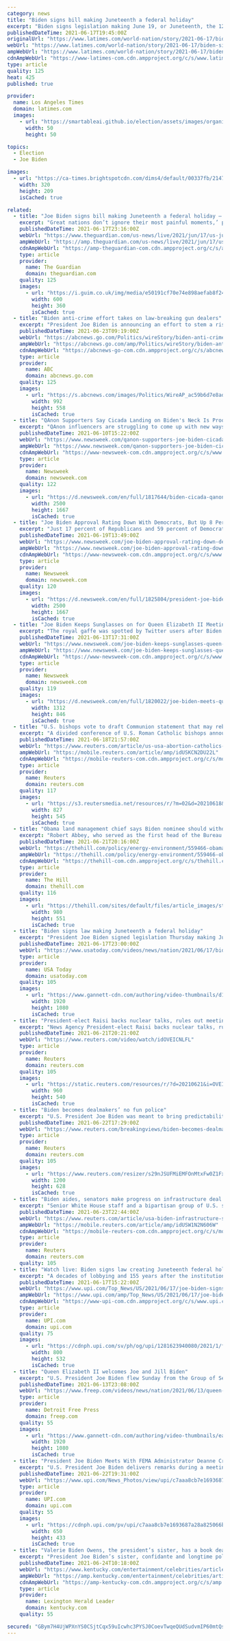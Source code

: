 ```yaml
---
category: news
title: "Biden signs bill making Juneteenth a federal holiday"
excerpt: "Biden signs legislation making June 19, or Juneteenth, the 12th federal holiday. The day commemorates the end of slavery in this country."
publishedDateTime: 2021-06-17T19:45:00Z
originalUrl: "https://www.latimes.com/world-nation/story/2021-06-17/biden-signs-bill-making-juneteenth-a-federal-holiday"
webUrl: "https://www.latimes.com/world-nation/story/2021-06-17/biden-signs-bill-making-juneteenth-a-federal-holiday"
ampWebUrl: "https://www.latimes.com/world-nation/story/2021-06-17/biden-signs-bill-making-juneteenth-a-federal-holiday?_amp=true"
cdnAmpWebUrl: "https://www-latimes-com.cdn.ampproject.org/c/s/www.latimes.com/world-nation/story/2021-06-17/biden-signs-bill-making-juneteenth-a-federal-holiday?_amp=true"
type: article
quality: 125
heat: 425
published: true

provider:
  name: Los Angeles Times
  domain: latimes.com
  images:
    - url: "https://smartableai.github.io/election/assets/images/organizations/latimes.com-50x50.jpg"
      width: 50
      height: 50

topics:
  - Election
  - Joe Biden

images:
  - url: "https://ca-times.brightspotcdn.com/dims4/default/00337fb/2147483647/strip/true/crop/5559x3631+4+0/resize/320x209!/quality/90/?url=https%3A%2F%2Fcalifornia-times-brightspot.s3.amazonaws.com%2F2d%2Ffb%2Ff61d7d364c898cf16707787b85c4%2Fla-photos-1staff-560650-me-0619-juneteenth-leimert-park6-wjs.jpg"
    width: 320
    height: 209
    isCached: true

related:
  - title: "Joe Biden signs bill making Juneteenth a federal holiday – live"
    excerpt: "Great nations don’t ignore their most painful moments,’ president says while supreme court upholds Obamacare"
    publishedDateTime: 2021-06-17T23:16:00Z
    webUrl: "https://www.theguardian.com/us-news/live/2021/jun/17/us-juneteenth-federal-holiday-congress-joe-biden-us-politics-latest-updates?page=with:block-60cbd78f8f08863656a73fe9"
    ampWebUrl: "https://amp.theguardian.com/us-news/live/2021/jun/17/us-juneteenth-federal-holiday-congress-joe-biden-us-politics-latest-updates"
    cdnAmpWebUrl: "https://amp-theguardian-com.cdn.ampproject.org/c/s/amp.theguardian.com/us-news/live/2021/jun/17/us-juneteenth-federal-holiday-congress-joe-biden-us-politics-latest-updates"
    type: article
    provider:
      name: The Guardian
      domain: theguardian.com
    quality: 125
    images:
      - url: "https://i.guim.co.uk/img/media/e50191cf70e74e898aefab8f248bdecc3ffb20d5/0_59_6000_3600/master/6000.jpg?width=300&quality=45&auto=format&fit=max&dpr=2&s=cadf8eefc8cc683a2c73c18e956b5c57"
        width: 600
        height: 360
        isCached: true
  - title: "Biden anti-crime effort takes on law-breaking gun dealers"
    excerpt: "President Joe Biden is announcing an effort to stem a rising national tide of violent crime but questions persist about how effective the federal efforts will be in calming what could be a turbulent s"
    publishedDateTime: 2021-06-23T09:19:00Z
    webUrl: "https://abcnews.go.com/Politics/wireStory/biden-anti-crime-effort-takes-law-breaking-gun-78437344"
    ampWebUrl: "https://abcnews.go.com/amp/Politics/wireStory/biden-anti-crime-effort-takes-law-breaking-gun-78437344"
    cdnAmpWebUrl: "https://abcnews-go-com.cdn.ampproject.org/c/s/abcnews.go.com/amp/Politics/wireStory/biden-anti-crime-effort-takes-law-breaking-gun-78437344"
    type: article
    provider:
      name: ABC
      domain: abcnews.go.com
    quality: 125
    images:
      - url: "https://s.abcnews.com/images/Politics/WireAP_ac59b6d7e8ad47a8a8df9fc72f6d4991_16x9_992.jpg"
        width: 992
        height: 558
        isCached: true
  - title: "QAnon Supporters Say Cicada Landing on Biden's Neck Is Proof Plan Is Working"
    excerpt: "QAnon influencers are struggling to come up with new ways to prove their movement holds true in the absence of Donald Trump and after the public failure of several predictions."
    publishedDateTime: 2021-06-10T15:22:00Z
    webUrl: "https://www.newsweek.com/qanon-supporters-joe-biden-cicada-neck-shows-plan-working-1599401"
    ampWebUrl: "https://www.newsweek.com/qanon-supporters-joe-biden-cicada-neck-shows-plan-working-1599401?amp=1"
    cdnAmpWebUrl: "https://www-newsweek-com.cdn.ampproject.org/c/s/www.newsweek.com/qanon-supporters-joe-biden-cicada-neck-shows-plan-working-1599401?amp=1"
    type: article
    provider:
      name: Newsweek
      domain: newsweek.com
    quality: 122
    images:
      - url: "https://d.newsweek.com/en/full/1817644/biden-cicada-qanon.jpg"
        width: 2500
        height: 1667
        isCached: true
  - title: "Joe Biden Approval Rating Down With Democrats, But Up 8 Percent With Republicans"
    excerpt: "Just 17 percent of Republicans and 59 percent of Democrats said they believe the country was going in the right direction."
    publishedDateTime: 2021-06-19T13:49:00Z
    webUrl: "https://www.newsweek.com/joe-biden-approval-rating-down-democrats-8-percent-republicans-1602252"
    ampWebUrl: "https://www.newsweek.com/joe-biden-approval-rating-down-democrats-8-percent-republicans-1602252?amp=1"
    cdnAmpWebUrl: "https://www-newsweek-com.cdn.ampproject.org/c/s/www.newsweek.com/joe-biden-approval-rating-down-democrats-8-percent-republicans-1602252?amp=1"
    type: article
    provider:
      name: Newsweek
      domain: newsweek.com
    quality: 120
    images:
      - url: "https://d.newsweek.com/en/full/1825804/president-joe-biden-gives-thumbs.jpg"
        width: 2500
        height: 1667
        isCached: true
  - title: "Joe Biden Keeps Sunglasses on for Queen Elizabeth II Meeting Despite Royal Protocol"
    excerpt: "The royal gaffe was spotted by Twitter users after Biden didn't remove his glasses while exchanging words with the queen."
    publishedDateTime: 2021-06-13T17:31:00Z
    webUrl: "https://www.newsweek.com/joe-biden-keeps-sunglasses-queen-elizabeth-ii-meeting-despite-royal-protocol-1600158"
    ampWebUrl: "https://www.newsweek.com/joe-biden-keeps-sunglasses-queen-elizabeth-ii-meeting-despite-royal-protocol-1600158?amp=1"
    cdnAmpWebUrl: "https://www-newsweek-com.cdn.ampproject.org/c/s/www.newsweek.com/joe-biden-keeps-sunglasses-queen-elizabeth-ii-meeting-despite-royal-protocol-1600158?amp=1"
    type: article
    provider:
      name: Newsweek
      domain: newsweek.com
    quality: 119
    images:
      - url: "https://d.newsweek.com/en/full/1820022/joe-biden-meets-queen-sunglasses.jpg"
        width: 1312
        height: 846
        isCached: true
  - title: "U.S. bishops vote to draft Communion statement that may rebuke Biden for abortion views"
    excerpt: "A divided conference of U.S. Roman Catholic bishops announced on Friday that they had voted to draft a statement on Holy Communion that may admonish Catholic politicians, including President Joe Biden,"
    publishedDateTime: 2021-06-18T21:57:00Z
    webUrl: "https://www.reuters.com/article/us-usa-abortion-catholics-idUSKCN2DU22L"
    ampWebUrl: "https://mobile.reuters.com/article/amp/idUSKCN2DU22L"
    cdnAmpWebUrl: "https://mobile-reuters-com.cdn.ampproject.org/c/s/mobile.reuters.com/article/amp/idUSKCN2DU22L"
    type: article
    provider:
      name: Reuters
      domain: reuters.com
    quality: 117
    images:
      - url: "https://s3.reutersmedia.net/resources/r/?m=02&d=20210618&t=2&i=1566203817&w=&fh=545px&fw=&ll=&pl=&sq=&r=LYNXNPEH5H13P"
        width: 827
        height: 545
        isCached: true
  - title: "Obama land management chief says Biden nominee should withdraw over tree-spiking incident"
    excerpt: "Robert Abbey, who served as the first head of the Bureau of Land Management (BLM) under President Obama, has called on President Biden’s nominee for the position to withdraw from consideration over he"
    publishedDateTime: 2021-06-21T20:16:00Z
    webUrl: "https://thehill.com/policy/energy-environment/559466-obama-land-management-chief-says-biden-nominee-should-withdraw-over"
    ampWebUrl: "https://thehill.com/policy/energy-environment/559466-obama-land-management-chief-says-biden-nominee-should-withdraw-over?amp"
    cdnAmpWebUrl: "https://thehill-com.cdn.ampproject.org/c/s/thehill.com/policy/energy-environment/559466-obama-land-management-chief-says-biden-nominee-should-withdraw-over?amp"
    type: article
    provider:
      name: The Hill
      domain: thehill.com
    quality: 116
    images:
      - url: "https://thehill.com/sites/default/files/article_images/stonemanningtracy_060821youtube.jpg"
        width: 980
        height: 551
        isCached: true
  - title: "Biden signs law making Juneteenth a federal holiday"
    excerpt: "President Joe Biden signed legislation Thursday making Juneteenth, or June 19, a new federal holiday commemorating the end of slavery. Biden said he believes it will go down as one of the greatest honors he has as president."
    publishedDateTime: 2021-06-17T23:00:00Z
    webUrl: "https://www.usatoday.com/videos/news/nation/2021/06/17/biden-signs-law-making-juneteenth-federal-holiday/7739341002/"
    type: article
    provider:
      name: USA Today
      domain: usatoday.com
    quality: 105
    images:
      - url: "https://www.gannett-cdn.com/authoring/video-thumbnails/d18f70a0-fde0-4c76-8fca-bf67425b0823_poster.jpg?quality=10"
        width: 1920
        height: 1080
        isCached: true
  - title: "President-elect Raisi backs nuclear talks, rules out meeting Biden"
    excerpt: "News Agency President-elect Raisi backs nuclear talks, rules out meeting Biden. Posted . President-elect Ebrahim Raisi on Monday backed talks between Iran and six world powers to"
    publishedDateTime: 2021-06-21T20:21:00Z
    webUrl: "https://www.reuters.com/video/watch/idOVEICNLFL"
    type: article
    provider:
      name: Reuters
      domain: reuters.com
    quality: 105
    images:
      - url: "https://static.reuters.com/resources/r/?d=20210621&i=OVEICNLFL&r=OVEICNLFL&t=2"
        width: 960
        height: 540
        isCached: true
  - title: "Biden becomes dealmakers’ no fun police"
    excerpt: "U.S. President Joe Biden was meant to bring predictability to the antitrust environment after a tumultuous four years. But the government agencies who patrol mergers and acquisitions are wielding some big sticks,"
    publishedDateTime: 2021-06-22T17:29:00Z
    webUrl: "https://www.reuters.com/breakingviews/biden-becomes-dealmakers-no-fun-police-2021-06-22/"
    type: article
    provider:
      name: Reuters
      domain: reuters.com
    quality: 105
    images:
      - url: "https://www.reuters.com/resizer/s29nJSUFMiEMFOnMtxFw0Z1FxPA=/1200x628/smart/filters:quality(80)/cloudfront-us-east-2.images.arcpublishing.com/reuters/ZJ7JHXTC75IJVHQZPINBC6FUFQ.jpg"
        width: 1200
        height: 628
        isCached: true
  - title: "Biden aides, senators make progress on infrastructure deal -White House"
    excerpt: "Senior White House staff and a bipartisan group of U.S. senators made progress in meetings on Wednesday toward an outline of a potential agreement on infrastructure, White House press secretary Jen Psaki said in a statement."
    publishedDateTime: 2021-06-23T22:44:00Z
    webUrl: "https://www.reuters.com/article/usa-biden-infrastructure-statement-idUSW1N2N606W"
    ampWebUrl: "https://mobile.reuters.com/article/amp/idUSW1N2N606W"
    cdnAmpWebUrl: "https://mobile-reuters-com.cdn.ampproject.org/c/s/mobile.reuters.com/article/amp/idUSW1N2N606W"
    type: article
    provider:
      name: Reuters
      domain: reuters.com
    quality: 105
  - title: "Watch live: Biden signs law creating Juneteenth federal holiday"
    excerpt: "A decades of lobbying and 155 years after the institution of slavery ended in the United States, President Joe Biden will sign a law Thursday making Juneteenth a federal holiday."
    publishedDateTime: 2021-06-17T15:22:00Z
    webUrl: "https://www.upi.com/Top_News/US/2021/06/17/joe-biden-signs-juneteenth-holiday/1281623940080/"
    ampWebUrl: "https://www.upi.com/amp/Top_News/US/2021/06/17/joe-biden-signs-juneteenth-holiday/1281623940080/"
    cdnAmpWebUrl: "https://www-upi-com.cdn.ampproject.org/c/s/www.upi.com/amp/Top_News/US/2021/06/17/joe-biden-signs-juneteenth-holiday/1281623940080/"
    type: article
    provider:
      name: UPI.com
      domain: upi.com
    quality: 75
    images:
      - url: "https://cdnph.upi.com/sv/ph/og/upi/1281623940080/2021/1/fbebdb5aa0b93bf9075906f1225649f9/v1.5/Watch-live-Biden-signs-law-creating-Juneteenth-federal-holiday.jpg"
        width: 800
        height: 532
        isCached: true
  - title: "Queen Elizabeth II welcomes Joe and Jill Biden"
    excerpt: "U.S. President Joe Biden flew Sunday from the Group of Seven summit in Cornwall, southwestern England, to have tea with Queen Elizabeth II. (June 13)"
    publishedDateTime: 2021-06-13T23:08:00Z
    webUrl: "https://www.freep.com/videos/news/nation/2021/06/13/queen-elizabeth-ii-welcomes-joe-and-jill-biden/7679764002/"
    type: article
    provider:
      name: Detroit Free Press
      domain: freep.com
    quality: 55
    images:
      - url: "https://www.gannett-cdn.com/authoring/video-thumbnails/eaa4f9c1-5a5f-47c9-bbf9-39e6ff823998_poster.jpg?quality=10"
        width: 1920
        height: 1080
        isCached: true
  - title: "President Joe Biden Meets With FEMA Administrator Deanne Criswell"
    excerpt: "U.S. President Joe Biden delivers remarks during a meeting with FEMA Administrator Deanne Criswell (L) and Homeland Security Advisor and Deputy National Security Advisor Dr. Elizabeth Sherwood-Randall (R) in the Roosevelt Room of the White House in Washington,"
    publishedDateTime: 2021-06-22T19:31:00Z
    webUrl: "https://www.upi.com/News_Photos/view/upi/c7aaa8cb7e1693687a28a825066bf584/President-Joe-Biden-Meets-With-FEMA-Administrator-Deanne-Criswell/"
    type: article
    provider:
      name: UPI.com
      domain: upi.com
    quality: 55
    images:
      - url: "https://cdnph.upi.com/pv/upi/c7aaa8cb7e1693687a28a825066bf584/WHITE-HOUSE-BIDEN.jpg"
        width: 650
        height: 433
        isCached: true
  - title: "Valerie Biden Owens, the president’s sister, has a book deal"
    excerpt: "President Joe Biden’s sister, confidante and longtime political strategist, Valerie Biden Owens, has a book deal."
    publishedDateTime: 2021-06-24T10:18:00Z
    webUrl: "https://www.kentucky.com/entertainment/celebrities/article252325248.html"
    ampWebUrl: "https://amp.kentucky.com/entertainment/celebrities/article252325248.html"
    cdnAmpWebUrl: "https://amp-kentucky-com.cdn.ampproject.org/c/s/amp.kentucky.com/entertainment/celebrities/article252325248.html"
    type: article
    provider:
      name: Lexington Herald Leader
      domain: kentucky.com
    quality: 55

secured: "GBym7H4UjWPXnYS0CSjtCqx59uIcwhc3PYSJ0CoevTwqeQUdSudvmIP60mtQseEMqKNBSjW5y8hNSKnKO1a+zkSzhu4hHBVEHPMiyMIqBkQw4UC7CbX9Ljmg475scvqXziEDR1S8Wj6ktUzSWkCRfkinYFJ5TSnKDBjGT//Iv3NjXc9SYRjDPbPU8bD7PUmkaRnAn4hgTrYWmVLLUTmo/A4SZ8gY4yWr8Sr2M5XVZUmwK2z6DM2/Ca4UPKbt8/nJOqpaZUyOQZE5zKjKnISkAjuIqxY2wBXFB9m3p1Gggr8KOgusjLy/UQCG65sE39OBbyeCRtR1X4KfOt3rL+LoI+K2c1k0r9NZptyjuZkI8N8=;d0S3xIScDFpX676hW2kmnw=="
---
```


